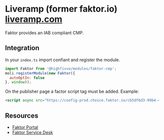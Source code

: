 # Liveramp (former faktor.io) [liveramp.com](https://liveramp.com/our-platform/preference-consent-management/)

Faktor provides an IAB compliant CMP.

## Integration

In your `index.ts` import confiant and register the module.

```js
import Faktor from '@highfivve/modules/faktor-cmp';
moli.registerModule(new Faktor({
  autoOptIn: false
}, window));
```

On the publisher page a factor script tag must be added. Example:

```html
<script async src="https://config-prod.choice.faktor.io/cb5df6d3-99b4-4d5b-8237-2ff9fa97d1a0/faktor.js"></script>
```


## Resources

- [Faktor Portal](https://portal.choice.faktor.io/)
- [Faktor Service Desk](https://faktor.atlassian.net/servicedesk/customer/portals)